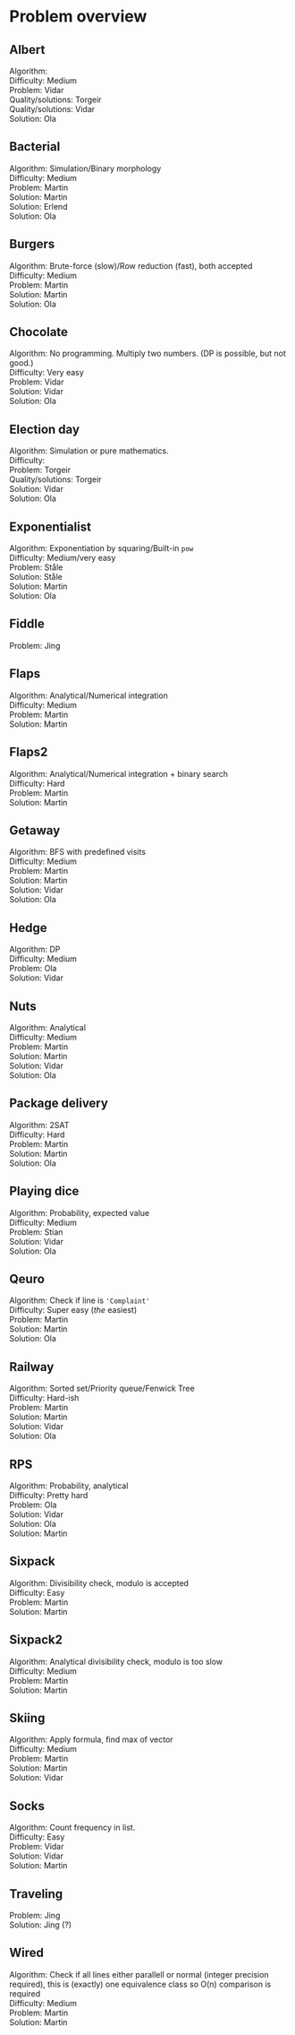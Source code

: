 # Problem overview

## Albert
Algorithm:  
Difficulty: Medium  
Problem: Vidar  
Quality/solutions: Torgeir  
Quality/solutions: Vidar  
Solution: Ola

## Bacterial
Algorithm: Simulation/Binary morphology  
Difficulty: Medium  
Problem: Martin  
Solution: Martin  
Solution: Erlend  
Solution: Ola

## Burgers
Algorithm: Brute-force (slow)/Row reduction (fast), both accepted  
Difficulty: Medium  
Problem: Martin  
Solution: Martin  
Solution: Ola

## Chocolate
Algorithm: No programming. Multiply two numbers. (DP is possible, but not good.)  
Difficulty: Very easy  
Problem: Vidar  
Solution: Vidar  
Solution: Ola

## Election day
Algorithm: Simulation or pure mathematics.  
Difficulty:  
Problem: Torgeir  
Quality/solutions: Torgeir  
Solution: Vidar  
Solution: Ola

## Exponentialist
Algorithm: Exponentiation by squaring/Built-in `pow`  
Difficulty: Medium/very easy  
Problem: Ståle  
Solution: Ståle  
Solution: Martin  
Solution: Ola

## Fiddle
Problem: Jing  

## Flaps
Algorithm: Analytical/Numerical integration  
Difficulty: Medium  
Problem: Martin  
Solution: Martin

## Flaps2
Algorithm: Analytical/Numerical integration + binary search  
Difficulty: Hard  
Problem: Martin  
Solution: Martin

## Getaway
Algorithm: BFS with predefined visits  
Difficulty: Medium  
Problem: Martin  
Solution: Martin  
Solution: Vidar  
Solution: Ola

## Hedge
Algorithm: DP  
Difficulty: Medium  
Problem: Ola  
Solution: Vidar  

## Nuts
Algorithm: Analytical  
Difficulty: Medium  
Problem: Martin  
Solution: Martin  
Solution: Vidar  
Solution: Ola

## Package delivery
Algorithm: 2SAT  
Difficulty: Hard  
Problem: Martin  
Solution: Martin  
Solution: Ola

## Playing dice
Algorithm: Probability, expected value  
Difficulty: Medium  
Problem: Stian  
Solution: Vidar  
Solution: Ola

## Qeuro
Algorithm: Check if line is `'Complaint'`  
Difficulty: Super easy (_the_ easiest)  
Problem: Martin  
Solution: Martin  
Solution: Ola

## Railway
Algorithm: Sorted set/Priority queue/Fenwick Tree  
Difficulty: Hard-ish  
Problem: Martin  
Solution: Martin  
Solution: Vidar  
Solution: Ola

## RPS
Algorithm: Probability, analytical  
Difficulty: Pretty hard  
Problem: Ola  
Solution: Vidar  
Solution: Ola  
Solution: Martin

## Sixpack
Algorithm: Divisibility check, modulo is accepted  
Difficulty: Easy  
Problem: Martin  
Solution: Martin

## Sixpack2
Algorithm: Analytical divisibility check, modulo is too slow  
Difficulty: Medium  
Problem: Martin  
Solution: Martin

## Skiing
Algorithm: Apply formula, find max of vector  
Difficulty: Medium  
Problem: Martin  
Solution: Martin  
Solution: Vidar

## Socks
Algorithm: Count frequency in list.  
Difficulty: Easy  
Problem: Vidar  
Solution: Vidar  
Solution: Martin

## Traveling
Problem: Jing  
Solution: Jing (?)

## Wired
Algorithm: Check if all lines either parallell or normal (integer precision required), this is (exactly) one equivalence class so O(n) comparison is required  
Difficulty: Medium  
Problem: Martin  
Solution: Martin
